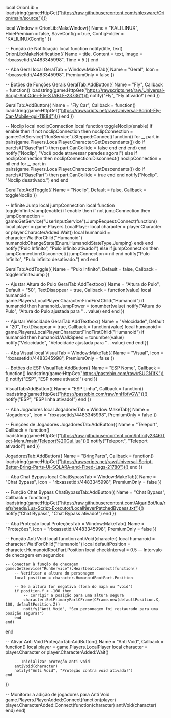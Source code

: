 local OrionLib = loadstring(game:HttpGet("https://raw.githubusercontent.com/shlexware/Orion/main/source"))()

local Window = OrionLib:MakeWindow({
    Name = "KALI LINUX",
    HidePremium = false,
    SaveConfig = true,
    ConfigFolder = "KALILINUXConfig"
})

-- Função de Notificação
local function notify(title, text)
    OrionLib:MakeNotification({
        Name = title,
        Content = text,
        Image = "rbxassetid://4483345998",
        Time = 5
    })
end

-- Aba Geral
local GeralTab = Window:MakeTab({
    Name = "Geral",
    Icon = "rbxassetid://4483345998",
    PremiumOnly = false
})

-- Botões de Funções Gerais
GeralTab:AddButton({
    Name = "Fly",
    Callback = function()
        loadstring(game:HttpGet("https://rawscripts.net/raw/Universal-Script-AntiOder-Fly-STABLE-23736"))()
        notify("Fly", "Fly ativado!")
    end
})

GeralTab:AddButton({
    Name = "Fly Car",
    Callback = function()
        loadstring(game:HttpGet("https://rawscripts.net/raw/Universal-Script-Fly-Car-Mobile-gui-11884"))()
    end
})

-- Noclip
local noclipConnection
local function toggleNoclip(enable)
    if enable then
        if not noclipConnection then
            noclipConnection = game:GetService("RunService").Stepped:Connect(function()
                for _, part in pairs(game.Players.LocalPlayer.Character:GetDescendants()) do
                    if part:IsA("BasePart") then
                        part.CanCollide = false
                    end
                end
            end)
        end
        notify("Noclip", "Você pode atravessar paredes agora!")
    else
        if noclipConnection then
            noclipConnection:Disconnect()
            noclipConnection = nil
        end
        for _, part in pairs(game.Players.LocalPlayer.Character:GetDescendants()) do
            if part:IsA("BasePart") then
                part.CanCollide = true
            end
        end
        notify("Noclip", "Noclip desativado.")
    end
end

GeralTab:AddToggle({
    Name = "Noclip",
    Default = false,
    Callback = toggleNoclip
})

-- Infinite Jump
local jumpConnection
local function toggleInfiniteJump(enable)
    if enable then
        if not jumpConnection then
            jumpConnection = game:GetService("UserInputService").JumpRequest:Connect(function()
                local player = game.Players.LocalPlayer
                local character = player.Character or player.CharacterAdded:Wait()
                local humanoid = character:WaitForChild("Humanoid")
                humanoid:ChangeState(Enum.HumanoidStateType.Jumping)
            end)
        end
        notify("Pulo Infinito", "Pulo infinito ativado!")
    else
        if jumpConnection then
            jumpConnection:Disconnect()
            jumpConnection = nil
        end
        notify("Pulo Infinito", "Pulo infinito desativado.")
    end
end

GeralTab:AddToggle({
    Name = "Pulo Infinito",
    Default = false,
    Callback = toggleInfiniteJump
})

-- Ajustar Altura do Pulo
GeralTab:AddTextbox({
    Name = "Altura do Pulo",
    Default = "50",
    TextDisappear = true,
    Callback = function(value)
        local humanoid = game.Players.LocalPlayer.Character:FindFirstChild("Humanoid")
        if humanoid then
            humanoid.JumpPower = tonumber(value)
            notify("Altura do Pulo", "Altura do Pulo ajustada para " .. value)
        end
    end
})

-- Ajustar Velocidade
GeralTab:AddTextbox({
    Name = "Velocidade",
    Default = "20",
    TextDisappear = true,
    Callback = function(value)
        local humanoid = game.Players.LocalPlayer.Character:FindFirstChild("Humanoid")
        if humanoid then
            humanoid.WalkSpeed = tonumber(value)
            notify("Velocidade", "Velocidade ajustada para " .. value)
        end
    end
})

-- Aba Visual
local VisualTab = Window:MakeTab({
    Name = "Visual",
    Icon = "rbxassetid://4483345998",
    PremiumOnly = false
})

-- Botões de ESP
VisualTab:AddButton({
    Name = "ESP Nome",
    Callback = function()
        loadstring(game:HttpGet("https://pastebin.com/raw/rSUGN1fK"))()
        notify("ESP", "ESP nome ativado!")
    end
})

VisualTab:AddButton({
    Name = "ESP Linha",
    Callback = function()
        loadstring(game:HttpGet("https://pastebin.com/raw/nnHbfvGW"))()
        notify("ESP", "ESP linha ativado!")
    end
})

-- Aba Jogadores
local JogadoresTab = Window:MakeTab({
    Name = "Jogadores",
    Icon = "rbxassetid://4483345998",
    PremiumOnly = false
})

-- Funções de Jogadores
JogadoresTab:AddButton({
    Name = "Teleport",
    Callback = function()
        loadstring(game:HttpGet("https://raw.githubusercontent.com/Infinity2346/Tect-Menu/main/Teleport%20Gui.lua"))()
        notify("Teleport", "Teleport ativado!")
    end
})

JogadoresTab:AddButton({
    Name = "BringParts",
    Callback = function()
        loadstring(game:HttpGet("https://rawscripts.net/raw/Universal-Script-Better-Bring-Parts-Ui-SOLARA-and-Fixed-Lags-21780"))()
    end
})

-- Aba Chat Bypass
local ChatBypassTab = Window:MakeTab({
    Name = "Chat Bypass",
    Icon = "rbxassetid://4483345998",
    PremiumOnly = false
})

-- Função Chat Bypass
ChatBypassTab:AddButton({
    Name = "Chat Bypass",
    Callback = function()
        loadstring(game:HttpGet("https://raw.githubusercontent.com/AlgariBot/lua/refs/heads/Lua-Script-Executor/LocalNeverPatchedBypass.txt"))()
        notify("Chat Bypass", "Chat Bypass ativado!")
    end
})

-- Aba Proteção 
local ProteçõesTab = Window:MakeTab({
    Name = "Proteções",
    Icon = "rbxassetid://4483345998",
    PremiumOnly = false
})

-- Função Anti Void
local function antiVoid(character)
    local humanoid = character:WaitForChild("Humanoid")
    local defaultPosition = character.HumanoidRootPart.Position
    local checkInterval = 0.5 -- Intervalo de checagem em segundos

    -- Conectar à função de checagem
    game:GetService("RunService").Heartbeat:Connect(function()
        -- Verificar a altura do personagem
        local position = character.HumanoidRootPart.Position

        -- Se a altura for negativa (fora do mapa ou "void")
        if position.Y < -100 then
            -- Corrigir a posição para uma altura segura
            character:SetPrimaryPartCFrame(CFrame.new(defaultPosition.X, 100, defaultPosition.Z))
            notify("Anti Void", "Seu personagem foi restaurado para uma posição segura!")
        end
    end)
end

-- Ativar Anti Void
ProteçãoTab:AddButton({
    Name = "Anti Void",
    Callback = function()
        local player = game.Players.LocalPlayer
        local character = player.Character or player.CharacterAdded:Wait()

        -- Inicializar proteção anti void
        antiVoid(character)
        notify("Anti Void", "Proteção contra void ativada!")
    end
})

-- Monitorar a adição de jogadores para Anti Void
game.Players.PlayerAdded:Connect(function(player)
    player.CharacterAdded:Connect(function(character)
        antiVoid(character)
    end)
end)
